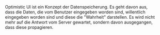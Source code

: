 Optimistic UI ist ein Konzept der Datenspeicherung. Es geht davon aus, dass die Daten, die vom Benutzer eingegeben worden sind, willentlich eingegeben worden sind und diese die "Wahrheit" darstellen. 
Es wird nicht mehr auf die Antwort vom Server gewartet, sondern davon ausgegangen, dass diese propagieren.






